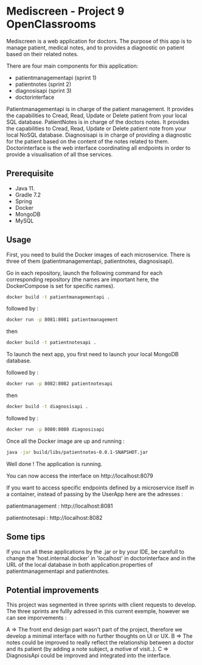 # Mediscreen - Project 9 OpenClassrooms 
Mediscreen is a web application for doctors. The purpose of this app is to manage patient, medical notes, and to provides a diagnostic on patient based on their related notes. 

There are four main components for this application:

* patientmanagementapi (sprint 1)
* patientnotes (sprint 2)
* diagnosisapi (sprint 3)
* doctorinterface

Patientmanagementapi is in charge of the patient management. It provides the capabilities to Cread, Read, Update or Delete patient from your local SQL database.
PatientNotes is in charge of the doctors notes. It provides the capabilities to Cread, Read, Update or Delete patient note from your local NoSQL database.
Diagnosisapi is in charge of providing a diagnostic for the patient based on the content of the notes related to them. 
Doctorinterface is the web interface coordinating all endpoints in order to provide a visualisation of all thse services.


## Prerequisite

* Java 11.
* Gradle 7.2
* Spring
* Docker
* MongoDB
* MySQL



## Usage

First, you need to build the Docker images of each microservice.
There is three of them (patientmanagementapi, patientnotes, diagnosisapi).

Go in each repository, launch the following command for each corresponding repository (the names are important here, the DockerCompose is set for specific names).

```bash
docker build -t patientmanagementapi .
```

followed by : 

```bash
docker run -p 8081:8081 patientmanagement
```

then 


```bash
docker build -t patientnotesapi .
```

To launch the next app, you first need to launch your local MongoDB database. 

followed by : 

```bash
docker run -p 8082:8082 patientnotesapi
```

then 

```bash
docker build -t diagnosisapi .
```

followed by : 

```bash
docker run -p 8080:8080 diagnosisapi
```

Once all the Docker image are up and running :

```bash
java -jar build/libs/patientnotes-0.0.1-SNAPSHOT.jar
```

Well done ! The application is running. 

You can now access the interface on http://localhost:8079

If you want to access specific endpoints defined by a microservice itself in a container, instead of passing by the UserApp here are the adresses :

patientmanagement : http://localhost:8081

patientnotesapi : http://localhost:8082

## Some tips

If you run all these applications by the .jar or by your IDE, be carefull to change the 'host.internal.docker' in 'localhost' in doctorinterface and in the URL of the local database in both application.properties of patientmanagementapi and patientnotes. 


## Potential improvements

This project was segmented in three sprints with client requests to develop. 
The three sprints are fullly adressed in this current exemple, however we can see imporvements : 

A => The front end design part wasn't part of the project, therefore we develop a minimal interface with no further thoughts on UI or UX.
B => The notes could be improved to really reflect the relationship between a doctor and its patient (by adding a note subject, a motive of visit..).
C => DiagnosisApi could be improved and integrated into the interface.
